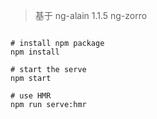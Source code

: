 > 基于 ng-alain 1.1.5 ng-zorro

```

# install npm package
npm install

# start the serve
npm start

# use HMR
npm run serve:hmr

```
